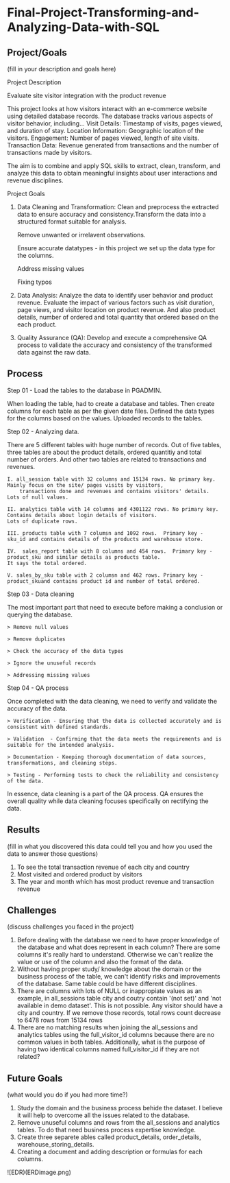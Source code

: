 # Final-Project-Transforming-and-Analyzing-Data-with-SQL

## Project/Goals
(fill in your description and goals here)

Project Description

Evaluate site visitor integration with the product revenue

This project looks at how visitors interact with an e-commerce website using detailed database records. 
The database tracks various aspects of visitor behavior, including...
	Visit Details: Timestamp of visits, pages viewed, and duration of stay.
	Location Information: Geographic location of the visitors.
	Engagement: Number of pages viewed, length of site visits.
	Transaction Data: Revenue generated from transactions and the number of transactions made by visitors.

The aim is to combine and apply SQL skills to extract, clean, transform, and analyze this data to obtain meaningful insights about user interactions and 
revenue disciplines.

Project Goals
1) Data Cleaning and Transformation:
Clean and preprocess the extracted data to ensure accuracy and consistency.Transform the data into a structured format suitable for analysis.
	
	Remove unwanted or irrelavent observations.

	Ensure accurate datatypes - in this project we set up the data type for the columns. 

	Address missing values

	Fixing typos

2) Data Analysis:
Analyze the data to identify user behavior and product revenue. Evaluate the impact of various factors such as visit duration, page views, and 
visitor location on product revenue. And also product details, number of ordered and total quantity that ordered based on the each product. 

3) Quality Assurance (QA):
Develop and execute a comprehensive QA process to validate the accuracy and consistency of the transformed data against the raw data.


## Process
Step 01 - Load the tables to the database in PGADMIN. 

When loading the table, had to create a database and tables. 
Then create columns for each table as per the given date files. Defined the data types for the columns based on the values. 
Uploaded records to the tables. 

Step 02 - Analyzing data. 

There are 5 different tables with huge number of records. Out of five tables, three tables are about the product details, ordered quantitiy 
and total number of orders. And other two tables are related to transactions and revenues. 

	I. all_session table with 32 columns and 15134 rows. No primary key. Mainly focus on the site/ pages visits by visitors, 
		transactions done and revenues and contains visitors' details. Lots of null values.
  
	II. analytics table with 14 columns and 4301122 rows. No primary key. Contains details about login details of visitors. 
 	Lots of duplicate rows. 
 
	III. products table with 7 columsn and 1092 rows.  Primary key - sku_id and contains details of the products and warehouse store. 
 
	IV.  sales_report table with 8 columns and 454 rows.  Primary key - product_sku and similar details as products table. 
 	It says the total ordered. 
 
	V. sales_by_sku table with 2 columsn and 462 rows. Primary key - product_skuand contains product id and number of total ordered. 
 

Step 03 - Data cleaning

The most important part that need to execute before making a conclusion or querying the database.

	> Remove null values
 
	> Remove duplicates
 
	> Check the accuracy of the data types
 
	> Ignore the unuseful records 
 
	> Addressing missing values
 

Step 04 - QA process

Once completed with the data cleaning, we need to verify and validate the accuracy of the data. 

	> Verification - Ensuring that the data is collected accurately and is consistent with defined standards.
 
	> Validation  - Confirming that the data meets the requirements and is suitable for the intended analysis.
 
	> Documentation - Keeping thorough documentation of data sources, transformations, and cleaning steps.
 
	> Testing - Performing tests to check the reliability and consistency of the data.
 
In essence, data cleaning is a part of the QA process. QA ensures the overall quality while data cleaning focuses specifically on rectifying the data.

## Results
(fill in what you discovered this data could tell you and how you used the data to answer those questions)
1) To see the total transaction revenue of each city and country
2) Most visited and ordered product by visitors
3) The year and month which has most product revenue and transaction revenue


## Challenges  
(discuss challenges you faced in the project)

1) Before dealing with the database we need to have proper knowledge of the database and what does represent in each column? There are some columns it's really hard
to understand. Otherwise we can't realize the value or use of the column and also the format of the data. 
2) Without having proper study/ knowledge about the domain or the business process of the table, we can't identify risks and improvements of the database. 
Same table could be have different disciplines. 
3) There are columns with lots of NULL or inappropiate values as an example, in all_sessions table city and coutry contain '(not set)' and 
'not available in demo dataset'. This is not possible. Any visitor should have a city and country. 
If we remove those records, total rows count decrease to 6478 rows from 15134 rows
4) There are no matching results when joining the all_sessions and analytics tables using the full_visitor_id columns because there are no common values in both tables.
Additionally, what is the purpose of having two identical columns named full_visitor_id if they are not related?

## Future Goals
(what would you do if you had more time?)

1) Study the domain and the business process behide the dataset. I believe it will help to overcome all the issues related to the database. 
2) Remove unuseful columns and rows from the all_sessions and analytics tables. To do that need business process expertise knowledge. 
3) Create three separete ables called product_details, order_details, warehouse_storing_details. 
4) Creating a document and adding description or formulas for each columns. 

![EDR)(ERDimage.png)
